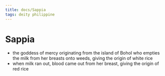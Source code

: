 ```yaml
---
title: docs/Sappia
tags: deity philippine
---
```


# Sappia
- the goddess of mercy originating from the island of Bohol who empties the milk from her breasts onto weeds, giving the origin of white rice
- when milk ran out, blood came out from her breast, giving the origin of red rice